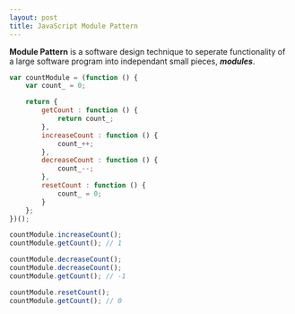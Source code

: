 ```yaml
---
layout: post
title: JavaScript Module Pattern
---
```


__Module Pattern__ is a software design technique to seperate functionality of a large software program into independant small pieces, __*modules*__.

```javascript
var countModule = (function () {
	var count_ = 0;

	return {
		getCount : function () {
			return count_;
		},
		increaseCount : function () {
			count_++;
		},
		decreaseCount : function () {
			count_--;
		},
		resetCount : function () {
			count_ = 0;
		}
	};
})();

countModule.increaseCount();
countModule.getCount(); // 1

countModule.decreaseCount();
countModule.decreaseCount();
countModule.getCount(); // -1

countModule.resetCount();
countModule.getCount(); // 0
```